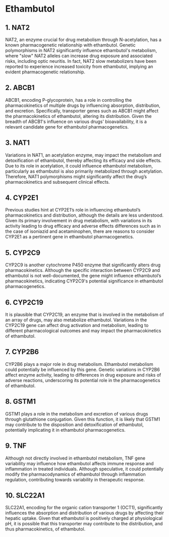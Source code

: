 # Ethambutol

## 1. NAT2
NAT2, an enzyme crucial for drug metabolism through N-acetylation, has a known pharmacogenetic relationship with ethambutol. Genetic polymorphisms in NAT2 significantly influence ethambutol's metabolism, where "slow" NAT2 alleles can increase drug exposure and associated risks, including optic neuritis. In fact, NAT2 slow metabolizers have been reported to experience increased toxicity from ethambutol, implying an evident pharmacogenetic relationship.

## 2. ABCB1
ABCB1, encoding P-glycoprotein, has a role in controlling the pharmacokinetics of multiple drugs by influencing absorption, distribution, and excretion. Specifically, transporter genes such as ABCB1 might affect the pharmacokinetics of ethambutol, altering its distribution. Given the breadth of ABCB1's influence on various drugs' bioavailability, it is a relevant candidate gene for ethambutol pharmacogenetics.

## 3. NAT1
Variations in NAT1, an acetylation enzyme, may impact the metabolism and detoxification of ethambutol, thereby affecting its efficacy and side effects. Due to its role in acetylation, it could influence ethambutol metabolism, particularly as ethambutol is also primarily metabolized through acetylation. Therefore, NAT1 polymorphisms might significantly affect the drug’s pharmacokinetics and subsequent clinical effects.

## 4. CYP2E1
Previous studies hint at CYP2E1’s role in influencing ethambutol’s pharmacokinetics and distribution, although the details are less understood. Given its primary involvement in drug metabolism, with variations in its activity leading to drug efficacy and adverse effects differences such as in the case of isoniazid and acetaminophen, there are reasons to consider CYP2E1 as a pertinent gene in ethambutol pharmacogenetics.

## 5. CYP2C9
CYP2C9 is another cytochrome P450 enzyme that significantly alters drug pharmacokinetics. Although the specific interaction between CYP2C9 and ethambutol is not well-documented, the gene might influence ethambutol’s pharmacokinetics, indicating CYP2C9's potential significance in ethambutol pharmacogenetics.

## 6. CYP2C19
It is plausible that CYP2C19, an enzyme that is involved in the metabolism of an array of drugs, may also metabolize ethambutol. Variations in the CYP2C19 gene can affect drug activation and metabolism, leading to different pharmacological outcomes and may impact the pharmacokinetics of ethambutol.

## 7. CYP2B6
CYP2B6 plays a major role in drug metabolism. Ethambutol metabolism could potentially be influenced by this gene. Genetic variations in CYP2B6 affect enzyme activity, leading to differences in drug exposure and risks of adverse reactions, underscoring its potential role in the pharmacogenetics of ethambutol.

## 8. GSTM1
GSTM1 plays a role in the metabolism and excretion of various drugs through glutathione conjugation. Given this function, it is likely that GSTM1 may contribute to the disposition and detoxification of ethambutol, potentially implicating it in ethambutol pharmacogenetics.

## 9. TNF
Although not directly involved in ethambutol metabolism, TNF gene variability may influence how ethambutol affects immune response and inflammation in treated individuals. Although speculative, it could potentially modify the pharmacodynamics of ethambutol through inflammation regulation, contributing towards variability in therapeutic response.

## 10. SLC22A1
SLC22A1, encoding for the organic cation transporter 1 (OCT1), significantly influences the absorption and distribution of various drugs by affecting their hepatic uptake. Given that ethambutol is positively charged at physiological pH, it is possible that this transporter may contribute to the distribution, and thus pharmacokinetics, of ethambutol.

